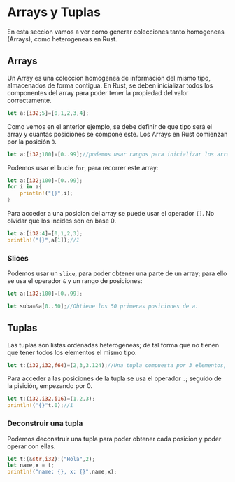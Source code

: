 # Arrays y Tuplas

En esta seccion vamos a ver como generar colecciones tanto homogeneas (Arrays), como heterogeneas en Rust.

## Arrays

Un Array es una coleccion homogenea de información del mismo tipo, almacenados de forma contigua. En Rust, se deben inicializar todos los componentes del array para poder tener la propiedad del valor correctamente.

```rust
let a:[i32;5]=[0,1,2,3,4];
```

Como vemos en el anterior ejemplo, se debe definir de que tipo será el array y cuantas posiciones se compone este. Los Arrays en Rust comienzan por la posición ```0```.

```rust
let a:[i32;100]=[0..99];//podemos usar rangos para inicializar los array.
```

Podemos usar el bucle ```for```, para recorrer este array:

```rust
let a:[i32;100]=[0..99];
for i in a{
    println!("{}",i);
}
```

Para acceder a una posicion del array se puede usar el operador ```[]```. No olvidar que los incides son en base 0.

```rust
let a:[i32:4]=[0,1,2,3];
println!("{}",a[1]);//1
```

### Slices

Podemos usar un ```slice```, para poder obtener una parte de un array; para ello se usa el operador ```&``` y un rango de posiciones:

```rust
let a:[i32;100]=[0..99];

let suba=&a[0..50];//Obtiene los 50 primeras posiciones de a.
```

## Tuplas

Las tuplas son listas ordenadas heterogeneas; de tal forma que no tienen que tener todos los elementos el mismo tipo.

```rust
let t:(i32,i32,f64)=(2,3,3.124);//Una tupla compuesta por 3 elementos, 2 i32 y 1 f64.
```

Para acceder a las posiciones de la tupla se usa el operador ```.```; seguido de la pisición, empezando por 0.

```rust
let t:(i32,i32,i16)=(1,2,3);
println!("{}"t.0);//1
```

### Deconstruir una tupla

Podemos deconstruir una tupla para poder obtener cada posicion y poder operar con ellas.

```rust
let t:(&str,i32):("Hola",2);
let name,x = t;
println!("name: {}, x: {}",name,x);
```